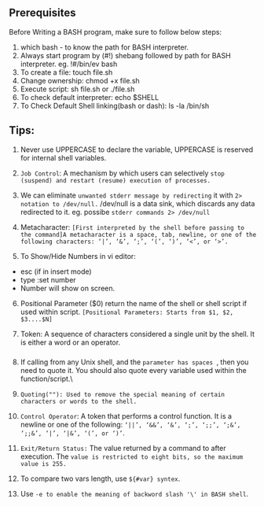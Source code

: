 ## Prerequisites
Before Writing a BASH program, make sure to follow below steps:

1. which bash - to know the path for BASH interpreter.
2. Always start program by (#!) shebang followed by path for BASH interpreter.
eg. !#/bin/ev bash
3. To create a file: touch file.sh
4. Change ownership: chmod +x file.sh
5. Execute script: sh file.sh or ./file.sh
6. To check default interpreter: echo $SHELL
7. To Check Default Shell linking(bash or dash): ls -la /bin/sh

## Tips:
1. Never use UPPERCASE to declare the variable, UPPERCASE is reserved for internal shell variables.

2. `Job Control`: A mechanism by which users can selectively `stop (suspend) and restart (resume) execution of processes.`

3. We can eliminate `unwanted stderr message by redirecting` it with `2> notation to /dev/null.` /dev/null is a data sink, which discards any data redirected to it. eg. possibe `stderr commands 2> /dev/null`

4. Metacharacter: `[First interpreted by the shell before passing to the command]A metacharacter is a space, tab, newline, or one of the following characters: ‘|’, ‘&’, ‘;’, ‘(’, ‘)’, ‘<’, or ‘>’.`

5. To Show/Hide Numbers in vi editor:
  - esc (if in insert mode)
  - type :set number
  - Number will show on screen.
 
6. Positional Parameter ($0) return the name of the shell or shell script if used within script. `[Positional Parameters: Starts from $1, $2, $3....$N]`

7. Token: A sequence of characters considered a single unit by the shell. It is either a word or an operator.

###

8. If calling from any Unix shell, and the `parameter has spaces `, then you need to quote it. You should also quote every variable used within the function/script.\

9. `Quoting(""): Used to remove the special meaning of certain characters or words to the shell.`

10. `Control Operator`: A token that performs a control function. It is a newline or one of the following: `‘||’, ‘&&’, ‘&’, ‘;’, ‘;;’, ‘;&’, ‘;;&’, ‘|’, ‘|&’, ‘(’, or ‘)’`.

11. `Exit/Return Status:` The value returned by a command to after execution. The `value is restricted to eight bits, so the maximum value is 255.`

12. To compare two vars length, use `${#var} syntex`.

13. Use `-e to enable the meaning of backword slash '\' in BASH shell`.


[^1]: This operator shifts the bits of the left operand to right by number of times specified by right operand. eg. a>>1
[^2]: This operator shifts the bits of the left operand to left by number of times specified by right operand. eg. a<<1
